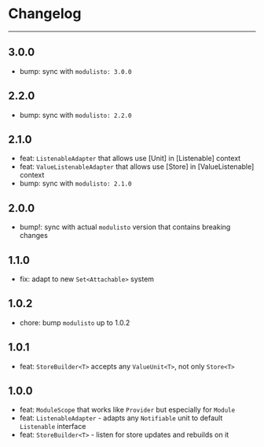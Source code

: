 # Changelog

---
## 3.0.0

* bump: sync with `modulisto: 3.0.0`

## 2.2.0

* bump: sync with `modulisto: 2.2.0`

## 2.1.0

* feat: `ListenableAdapter` that allows use [Unit] in [Listenable] context
* feat: `ValueListenableAdapter` that allows use [Store] in [ValueListenable] context
* bump: sync with `modulisto: 2.1.0`

## 2.0.0

* bump!: sync with actual `modulisto` version that contains breaking changes

## 1.1.0

* fix: adapt to new `Set<Attachable>` system

## 1.0.2

* chore: bump `modulisto` up to 1.0.2

## 1.0.1

* feat: `StoreBuilder<T>` accepts any `ValueUnit<T>`, not only `Store<T>`

## 1.0.0

* feat: `ModuleScope` that works like `Provider` but especially for `Module`
* feat: `ListenableAdapter` - adapts any `Notifiable` unit to default `Listenable` interface
* feat: `StoreBuilder<T>` - listen for store updates and rebuilds on it
